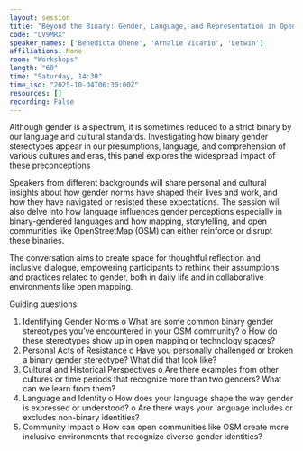 ```yaml
---
layout: session
title: "Beyond the Binary: Gender, Language, and Representation in Open Mapping"
code: "LV9MRX"
speaker_names: ['Benedicta Ohene', 'Arnalie Vicario', 'Letwin']
affiliations: None
room: "Workshops"
length: "60"
time: "Saturday, 14:30"
time_iso: "2025-10-04T06:30:00Z"
resources: []
recording: False
---
```


Although gender is a spectrum, it is sometimes reduced to a strict binary by our language and cultural standards. Investigating how binary gender stereotypes appear in our presumptions, language, and comprehension of various cultures and eras, this panel explores the widespread impact of these preconceptions

Speakers from different backgrounds will share personal and cultural insights about how gender norms have shaped their lives and work, and how they have navigated or resisted these expectations. The session will also delve into how language influences gender perceptions especially in binary-gendered languages and how mapping, storytelling, and open communities like OpenStreetMap (OSM) can either reinforce or disrupt these binaries.

The conversation aims to create space for thoughtful reflection and inclusive dialogue, empowering participants to rethink their assumptions and practices related to gender, both in daily life and in collaborative environments like open mapping.

Guiding questions:
1.	Identifying Gender Norms
    o	What are some common binary gender stereotypes you’ve encountered in your OSM community?
    o	How do these stereotypes show up in open mapping or technology spaces?
2.	Personal Acts of Resistance
    o	Have you personally challenged or broken a binary gender stereotype? What did that look like?
3.	Cultural and Historical Perspectives
    o	Are there examples from other cultures or time periods that recognize more than two genders? What can we learn from them?
4.	Language and Identity
    o	How does your language shape the way gender is expressed or understood?
    o	Are there ways your language includes or excludes non-binary identities?
5.	Community Impact
    o	How can open communities like OSM create more inclusive environments that recognize diverse gender identities?

